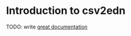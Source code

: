 # Introduction to csv2edn

TODO: write [great documentation](http://jacobian.org/writing/great-documentation/what-to-write/)
